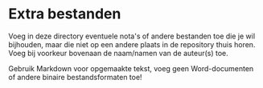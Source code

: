 # Extra bestanden

Voeg in deze directory eventuele nota's of andere bestanden toe die je wil bijhouden, maar die niet op een andere plaats in de repository thuis horen. Voeg bij voorkeur bovenaan de naam/namen van de auteur(s) toe.

Gebruik Markdown voor opgemaakte tekst, voeg geen Word-documenten of andere binaire bestandsformaten toe!
